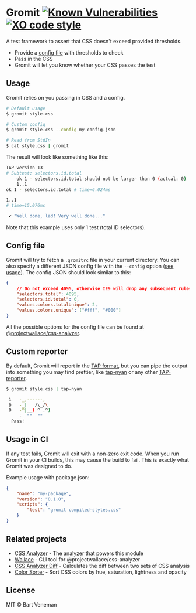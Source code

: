 # Gromit [![Known Vulnerabilities](https://snyk.io/test/github/bartveneman/gromit-cli/badge.svg)](https://snyk.io/test/github/bartveneman/gromit-cli) [![XO code style](https://img.shields.io/badge/code_style-XO-5ed9c7.svg)](https://github.com/sindresorhus/xo)

A test framework to assert that CSS doesn't exceed provided thresholds.

- Provide a [config file](#config-file) with thresholds to check
- Pass in the CSS
- Gromit will let you know whether your CSS passes the test

## Usage

Gromit relies on you passing in CSS and a config.

```sh
# Default usage
$ gromit style.css

# Custom config
$ gromit style.css --config my-config.json

# Read from StdIn
$ cat style.css | gromit
```

The result will look like something like this:

```sh
TAP version 13
# Subtest: selectors.id.total
    ok 1 - selectors.id.total should not be larger than 0 (actual: 0)
    1..1
ok 1 - selectors.id.total # time=6.024ms

1..1
# time=15.076ms

 ✔ "Well done, lad! Very well done..."
```

Note that this example uses only 1 test (total ID selectors).

## Config file

Gromit will try to fetch a `.gromitrc` file in your current directory. You can
also specify a different JSON config file with the `--config` option
([see usage](#usage)). The config JSON should look similar to this:

```json
{
	// Do not exceed 4095, otherwise IE9 will drop any subsequent rules
	"selectors.total": 4095,
	"selectors.id.total": 0,
	"values.colors.totalUnique": 2,
	"values.colors.unique": ["#fff", "#000"]
}
```

All the possible options for the config file can be found at
[@projectwallace/css-analyzer](https://github.com/projectwallace/css-analyzer#usage).

## Custom reporter

By default, Gromit will report in the
[TAP format](https://www.node-tap.org/tap-format/), but you can pipe the output
into something you may find prettier, like
[tap-nyan](https://www.npmjs.com/package/tap-nyan) or any other
[TAP-reporter](https://github.com/substack/tape#pretty-reporters).

```sh
$ gromit style.css | tap-nyan

 1   -_,------,
 0   -_|   /\_/\
 0   -^|__( ^ .^)
     -  ""  ""
  Pass!
```

## Usage in CI

If any test fails, Gromit will exit with a non-zero exit code. When you run
Gromit in your CI builds, this may cause the build to fail. This is exactly what
Gromit was designed to do.

Example usage with package.json:

```json
{
	"name": "my-package",
	"version": "0.1.0",
	"scripts": {
		"test": "gromit compiled-styles.css"
	}
}
```

## Related projects

- [CSS Analyzer](https://github.com/projectwallace/css-analyzer) - The analyzer
  that powers this module
- [Wallace](https://github.com/bartveneman/wallace-cli) - CLI tool for
  @projectwallace/css-analyzer
- [CSS Analyzer Diff](https://github.com/bartveneman/css-analyzer-diff) -
  Calculates the diff between two sets of CSS analysis
- [Color Sorter](https://github.com/bartveneman/color-sorter) - Sort CSS colors
  by hue, saturation, lightness and opacity

## License

MIT © Bart Veneman
